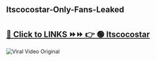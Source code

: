 
 ## Itscocostar-Only-Fans-Leaked

# <h2><a href="https://clipsfans.com/Itscocostar&ref=git">🔗 Click to LINKS ⏩⏩ 👉 🟢 Itscocostar </a></h2>

<a href="https://clipsfans.com/Itscocostar&ref=git" rel="nofollow" data-target="animated-image.originalLink"><img src="https://i.ibb.co.com/xMMVF88/686577567.gif" alt="Viral Video Original" style="max-width: 100%; display: inline-block;" data-target="animated-image.originalImage"></a>
